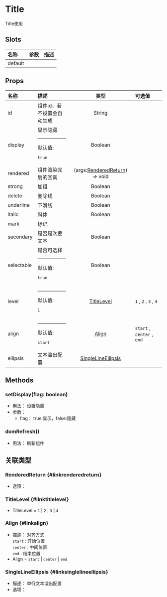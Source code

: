 # Title


Title使用

## Slots


<div class="slots">

| 名称    | 参数 | 描述 |
| :------ | :--- | :--- |
| default |      |      |

</div>



## Props


<div class="props">

| 名称       | 描述                                     |                           类型                          | 可选值                     |
| :--------- | :--------------------------------------- | :-----------------------------------------------------: | :------------------------- |
| id         | 组件id，若不设置会自动生成               |                          String                         |                            |
| display    | 显示隐藏<hr>默认值:<br><pre>true</pre>   |                         Boolean                         |                            |
| rendered   | 组件渲染完后的回调                       | (args:[RenderedReturn](#linkrenderedreturn)) =&gt; void |                            |
| strong     | 加粗                                     |                         Boolean                         |                            |
| delete     | 删除线                                   |                         Boolean                         |                            |
| underline  | 下滑线                                   |                         Boolean                         |                            |
| italic     | 斜体                                     |                         Boolean                         |                            |
| mark       | 标记                                     |                                                         |                            |
| secondary  | 是否是次要文本                           |                         Boolean                         |                            |
| selectable | 是否可选择<hr>默认值:<br><pre>true</pre> |                         Boolean                         |                            |
| level      | <hr>默认值:<br><pre>1</pre>              |              [TitleLevel](#linktitlelevel)              | `1` , `2` , `3` , `4`      |
| align      | <hr>默认值:<br><pre>start</pre>          |                   [Align](#linkalign)                   | `start` , `center` , `end` |
| ellipsis   | 文本溢出配置                             |      [SingleLineEllipsis](#linksinglelineellipsis)      |                            |

</div>



## Methods

### setDisplay(flag: boolean)
- 用法： 设置隐藏
- 参数：
	 - flag： true:显示，false:隐藏

### domRefresh()
- 用法： 刷新组件

## 关联类型



### RenderedReturn {#linkrenderedreturn}

- 选项：

### TitleLevel {#linktitlelevel}

- TitleLevel = 	 `1` \| `2` \| `3` \| `4`

### Align {#linkalign}

- 描述： 对齐方式<br/>`start` : 开始位置<br/>`center` : 中间位置<br/>`end` : 结束位置
- Align = 	 `start` \| `center` \| `end`

### SingleLineEllipsis {#linksinglelineellipsis}

- 描述： 单行文本溢出配置
- 选项：